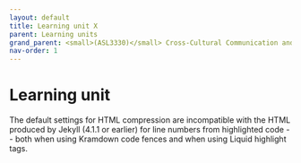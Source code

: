 ```yaml
---
layout: default
title: Learning unit X
parent: Learning units
grand_parent: <small>(ASL3330)</small> Cross-Cultural Communication and Interpreting
nav-order: 1
---
```


# Learning unit

The default settings for HTML compression are incompatible with the HTML
produced by Jekyll (4.1.1 or earlier) for line numbers from highlighted code
-- both when using Kramdown code fences and when using Liquid highlight tags.
